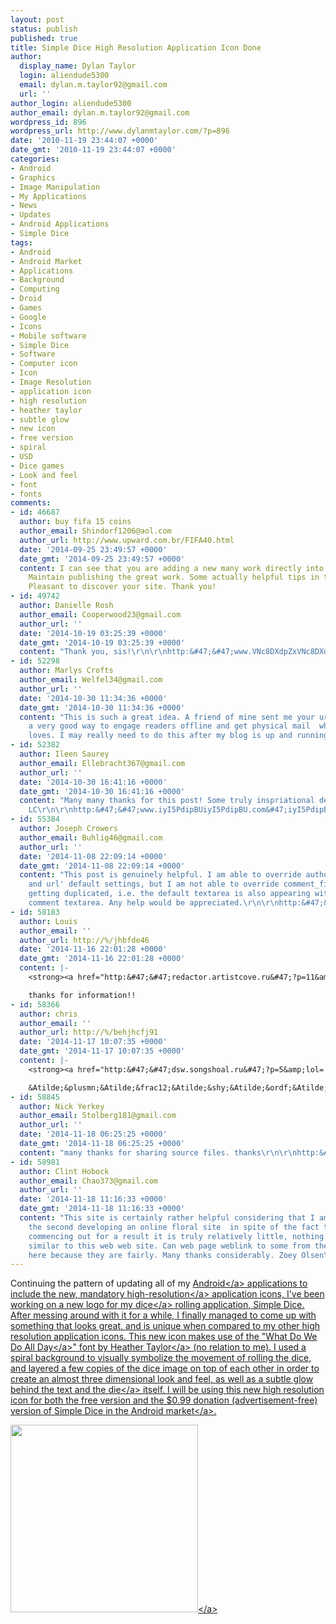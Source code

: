 ```yaml
---
layout: post
status: publish
published: true
title: Simple Dice High Resolution Application Icon Done
author:
  display_name: Dylan Taylor
  login: aliendude5300
  email: dylan.m.taylor92@gmail.com
  url: ''
author_login: aliendude5300
author_email: dylan.m.taylor92@gmail.com
wordpress_id: 896
wordpress_url: http://www.dylanmtaylor.com/?p=896
date: '2010-11-19 23:44:07 +0000'
date_gmt: '2010-11-19 23:44:07 +0000'
categories:
- Android
- Graphics
- Image Manipulation
- My Applications
- News
- Updates
- Android Applications
- Simple Dice
tags:
- Android
- Android Market
- Applications
- Background
- Computing
- Droid
- Games
- Google
- Icons
- Mobile software
- Simple Dice
- Software
- Computer icon
- Icon
- Image Resolution
- application icon
- high resolution
- heather taylor
- subtle glow
- new icon
- free version
- spiral
- USD
- Dice games
- Look and feel
- font
- fonts
comments:
- id: 46687
  author: buy fifa 15 coins
  author_email: Shindorf1206@aol.com
  author_url: http://www.upward.com.br/FIFA40.html
  date: '2014-09-25 23:49:57 +0000'
  date_gmt: '2014-09-25 23:49:57 +0000'
  content: I can see that you are adding a new many work directly into your blog.
    Maintain publishing the great work. Some actually helpful tips in that room. Bookmarked.
    Pleasant to discover your site. Thank you!
- id: 49742
  author: Danielle Rosh
  author_email: Cooperwood23@gmail.com
  author_url: ''
  date: '2014-10-19 03:25:39 +0000'
  date_gmt: '2014-10-19 03:25:39 +0000'
  content: "Thank you, sis!\r\n\r\nhttp:&#47;&#47;www.VNc8DXdpZxVNc8DXdpZx.com&#47;VNc8DXdpZxVNc8DXdpZx"
- id: 52298
  author: Marlys Crofts
  author_email: Welfel34@gmail.com
  author_url: ''
  date: '2014-10-30 11:34:36 +0000'
  date_gmt: '2014-10-30 11:34:36 +0000'
  content: "This is such a great idea. A friend of mine sent me your url. It's such
    a very good way to engage readers offline and get physical mail  which everyone
    loves. I may really need to do this after my blog is up and running a bit more.\r\n\r\nhttp:&#47;&#47;www.iyI5PdipBUiyI5PdipBU.com&#47;iyI5PdipBUiyI5PdipBU"
- id: 52382
  author: Ileen Saurey
  author_email: Ellebracht367@gmail.com
  author_url: ''
  date: '2014-10-30 16:41:16 +0000'
  date_gmt: '2014-10-30 16:41:16 +0000'
  content: "Many many thanks for this post! Some truly inspriational designs here.
    LC\r\n\r\nhttp:&#47;&#47;www.iyI5PdipBUiyI5PdipBU.com&#47;iyI5PdipBUiyI5PdipBU"
- id: 55384
  author: Joseph Crowers
  author_email: Buhlig46@gmail.com
  author_url: ''
  date: '2014-11-08 22:09:14 +0000'
  date_gmt: '2014-11-08 22:09:14 +0000'
  content: "This post is genuinely helpful. I am able to override author', email'
    and url' default settings, but I am not able to override comment_field', it is
    getting duplicated, i.e. the default textarea is also appearing with my custom
    comment textarea. Any help would be appreciated.\r\n\r\nhttp:&#47;&#47;www.iyI5PdipBUiyI5PdipBU.com&#47;iyI5PdipBUiyI5PdipBU"
- id: 58183
  author: Louis
  author_email: ''
  author_url: http://%/jhbfde46
  date: '2014-11-16 22:01:28 +0000'
  date_gmt: '2014-11-16 22:01:28 +0000'
  content: |-
    <strong><a href="http:&#47;&#47;redactor.artistcove.ru&#47;?p=11&amp;lol= dogs@grigorss.perchance" rel="nofollow">.<&#47;a><&#47;strong>

    thanks for information!!
- id: 58366
  author: chris
  author_email: ''
  author_url: http://%/behjhcfj91
  date: '2014-11-17 10:07:35 +0000'
  date_gmt: '2014-11-17 10:07:35 +0000'
  content: |-
    <strong><a href="http:&#47;&#47;dsw.songshoal.ru&#47;?p=5&amp;lol= sternal@sports.touchstones" rel="nofollow">.<&#47;a><&#47;strong>

    &Atilde;&plusmn;&Atilde;&frac12;&Atilde;&shy;&Atilde;&ordf;&Atilde;&plusmn; &Atilde;&sect;&Atilde;&nbsp; &Atilde;&uml;&Atilde;&shy;&Atilde;&acute;&Atilde;&sup3;!
- id: 58845
  author: Nick Yerkey
  author_email: Stolberg181@gmail.com
  author_url: ''
  date: '2014-11-18 06:25:25 +0000'
  date_gmt: '2014-11-18 06:25:25 +0000'
  content: "many thanks for sharing source files. thanks\r\n\r\nhttp:&#47;&#47;www.iyI5PdipBUiyI5PdipBU.com&#47;iyI5PdipBUiyI5PdipBU"
- id: 58981
  author: Clint Hobock
  author_email: Chao373@gmail.com
  author_url: ''
  date: '2014-11-18 11:16:33 +0000'
  date_gmt: '2014-11-18 11:16:33 +0000'
  content: "This site is certainly rather helpful considering that I am along with
    the second developing an online floral site  in spite of the fact that I am only
    commencing out for a result it is truly relatively little, nothing whatsoever
    similar to this web web site. Can web page weblink to some from the posts appropriate
    here because they are fairly. Many thanks considerably. Zoey Olsen\r\n\r\nhttp:&#47;&#47;www.iyI5PdipBUiyI5PdipBU.com&#47;iyI5PdipBUiyI5PdipBU"
---
```

<p>Continuing the pattern of updating all of my <a class="zem_slink" title="Android" rel="homepage" href="http:&#47;&#47;code.google.com&#47;android&#47;">Android<&#47;a> applications to include the new, mandatory <a class="zem_slink" title="Image resolution" rel="wikipedia" href="http:&#47;&#47;en.wikipedia.org&#47;wiki&#47;Image_resolution">high-resolution<&#47;a> application icons, I've been working on a new logo for my <a class="zem_slink" title="Dice" rel="wikipedia" href="http:&#47;&#47;en.wikipedia.org&#47;wiki&#47;Dice">dice<&#47;a> rolling application, Simple Dice. After messing around with it for a while, I finally managed to come up with something that looks great, and is unique when compared to my other high resolution application icons. This new icon makes use of the "<a href="http:&#47;&#47;oohlalaartsy.blogspot.com&#47;2010&#47;10&#47;new-free-font-what-do-we-do-all-day.html">What Do We Do All Day<&#47;a>" font by <a href="http:&#47;&#47;oohlalaartsy.blogspot.com&#47;">Heather Taylor<&#47;a> (no relation to me). I used a spiral background to visually symbolize the movement of rolling the dice, and layered a few copies of the dice image on top of each other in order to create an almost three dimensional look and feel, as well as a subtle glow behind the text and the <a href="http:&#47;&#47;en.wikipedia.org&#47;wiki&#47;Dice">die<&#47;a> itself. I will be using this new high resolution icon for both the free version and the $0.99 donation (advertisement-free) version of Simple Dice in the <a class="zem_slink" title="Android Market" rel="homepage" href="http:&#47;&#47;www.android.com&#47;market&#47;">Android market<&#47;a>.</p>
<p><a rel="attachment wp-att-897" href="http:&#47;&#47;www.dylanmtaylor.com&#47;2010&#47;11&#47;19&#47;simple-dice-high-resolution-logo&#47;simple-dice-high-resolution-application-icon&#47;"><img class="alignnone size-medium wp-image-897" title="Simple Dice High Resolution Application Icon" src="http:&#47;&#47;www.dylanmtaylor.com&#47;wp-content&#47;uploads&#47;2010&#47;11&#47;Simple-Dice-High-Resolution-Application-Icon-300x300.png" alt="" width="300" height="300" &#47;><&#47;a><img class="zemanta-pixie-img" style="border: medium none; float: right;" src="http:&#47;&#47;dylanmtaylor.com&#47;wp-content&#47;uploads&#47;2010&#47;12&#47;pixy3.gif" alt="" &#47;></p>
